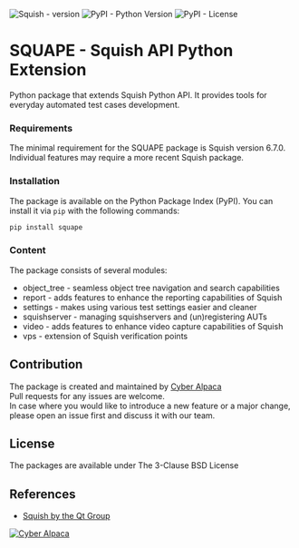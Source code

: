![Squish - version](https://img.shields.io/badge/Squish-v6.7.0+-brightgreen)
![PyPI - Python Version](https://img.shields.io/pypi/pyversions/squape)
![PyPI - License](https://img.shields.io/pypi/l/SQUAPE)
# SQUAPE - Squish API Python Extension
Python package that extends Squish Python API. It provides tools for everyday automated test cases development.

### Requirements
The minimal requirement for the SQUAPE package is Squish version 6.7.0. Individual features may require a more recent Squish package. 

### Installation
The package is available on the Python Package Index (PyPI).
You can install it via `pip` with the following commands:
```sh
pip install squape
```

### Content
The package consists of several modules:
- object_tree - seamless object tree navigation and search capabilities
- report - adds features to enhance the reporting capabilities of Squish
- settings - makes using various test settings easier and cleaner
- squishserver - managing squishservers and (un)registering AUTs
- video - adds features to enhance video capture capabilities of Squish
- vps - extension of Squish verification points

## Contribution
The package is created and maintained by [Cyber Alpaca](https://cyberalpaca.com/)  
Pull requests for any issues are welcome.  
In case where you would like to introduce a new feature or a major change, please open an issue first and discuss it with our team.

## License
The packages are available under The 3-Clause BSD License

## References
- [Squish by the Qt Group](https://www.qt.io/product/quality-assurance/squish)  

[![Cyber Alpaca](https://cyberalpaca.com/static/media/cyberalpaca-logo.60f51a65.svg)](https://cyberalpaca.com)